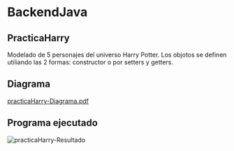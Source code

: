 # BackendJava

## PracticaHarry
Modelado de 5 personajes del universo Harry Potter. Los objotos se definen utiliando las 2 formas: constructor o por setters y getters.

## Diagrama
[practicaHarry-Diagrama.pdf](https://github.com/RodolfoMorquecho/BackendJava/files/8607858/practicaHarry-Diagrama.pdf)

## Programa ejecutado

![practicaHarry-Resultado](https://user-images.githubusercontent.com/99112892/166394412-bf7a1b33-08e9-41a1-a9c9-fefc2fb674d1.png)


